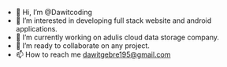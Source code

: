 - 👋 Hi, I’m @Dawitcoding
- 👀 I’m interested in developing full stack website and android applications.
- 🌱 I’m currently working on adulis cloud data storage company.
- 💞️ I’m ready to collaborate on any project.
- 📫 How to reach me dawitgebre195@gmail.com

<!---
Dawitcoding/Dawitcoding is a ✨ special ✨ repository because its `README.md` (this file) appears on your GitHub profile.
You can click the Preview link to take a look at your changes.
--->

